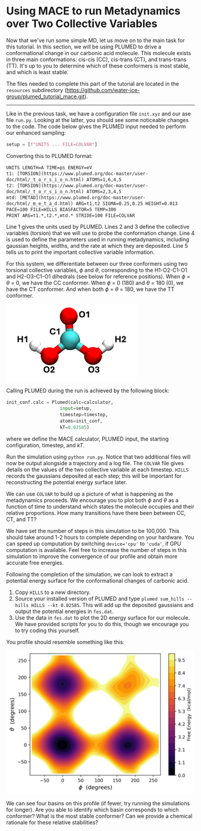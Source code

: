 # Using MACE to run Metadynamics over Two Collective Variables

Now that we've run some simple MD, let us move on to the main task for this tutorial. In this section, we will be using PLUMED to drive a conformational change in our carbonic acid molecule. This molecule exists in three main conformations: cis-cis (CC), cis-trans (CT), and trans-trans (TT). It's up to you to determine which of these conformers is most stable, and which is least stable. 

The files needed to complete this part of the tutorial are located in the `resources` subdirectory (https://github.com/water-ice-group/plumed_tutorial_mace.git). 

---

Like in the previous task, we have a configuration file `init.xyz` and our ase file `run.py`. Looking at the latter, you should see some noticeable changes to the code. The code below gives the PLUMED input needed to perform our enhanced sampling:

```python
setup = [f"UNITS ... FILE=COLVAR"]
```

Converting this to PLUMED format:

```plumed
UNITS LENGTH=A TIME=ps ENERGY=eV
t1: [TORSION](https://www.plumed.org/doc-master/user-doc/html/_t_o_r_s_i_o_n.html) ATOMS=1,6,4,5
t2: [TORSION](https://www.plumed.org/doc-master/user-doc/html/_t_o_r_s_i_o_n.html) ATOMS=2,3,4,5
mtd: [METAD](https://www.plumed.org/doc-master/user-doc/html/_m_e_t_a_d.html) ARG=t1,t2 SIGMA=0.25,0.25 HEIGHT=0.013 PACE=100 FILE=HILLS BIASFACTOR=5 TEMP=300
PRINT ARG=t1.*,t2.*,mtd.* STRIDE=100 FILE=COLVAR
```


Line 1 gives the units used by PLUMED. Lines 2 and 3 define the collective variables (torsion) that we will use to probe the conformation change. Line 4 is used to define the parameters used in running metadynamics, including gaussian heights, widths, and the rate at which they are deposited. Line 5 tells us to print the important collective variable information. 

For this system, we differentiate between our three conformers using two torsional collective variables, $\phi$ and $\theta$, corresponding to the H1-O2-C1-O1 and H2-O3-C1-O1 dihedrals (see below for reference positions). When $\phi$ = $\theta$ = 0, we have the CC conformer. When $\phi$ = 0 (180) and $\theta$ = 180 (0), we have the CT conformer. And when both  $\phi$ = $\theta$ = 180, we have the TT conformer. 

<img src="./img/atoms_label.png" alt="drawing" width="350"/>

Calling PLUMED during the run is achieved by the following block:
```python
init_conf.calc = Plumed(calc=calculator,
                    input=setup,
                    timestep=timestep,
                    atoms=init_conf,
                    kT=0.02585)
```
where we define the MACE calculator, PLUMED input, the starting configuration, timestep, and *kT*. 

Run the simulation using `python run.py`. Notice that two additional files will now be output alongside a trajectory and a log file. The `COLVAR` file gives details on the values of the two collective variable at each timestep. `HILLS` records the gaussians deposited at each step; this will be important for reconstructing the potential energy surface later. 

We can use `COLVAR` to build up a picture of what is happening as the metadynamics proceeds. We encourage you to plot both $\phi$ and $\theta$ as a function of time to understand which states the molecule occupies and their relative proportions. How many transitions have there been between CC, CT, and TT?

We have set the number of steps in this simulation to be 100,000. This should take around 1-2 hours to complete depending on your hardware. You can speed up computation by switching `device='cpu'` to `'cuda'`, if GPU computation is available. Feel free to increase the number of steps in this simulation to improve the convergence of our profile and obtain more accurate free energies. 

Following the completion of the simulation, we can look to extract a potential energy surface for the conformational changes of carbonic acid. 
1. Copy `HILLS` to a new directory.
2. Source your installed version of PLUMED and type `plumed sum_hills --hills HILLS --kt 0.02585`. This will add up the deposited gaussians and output the potential energies in `fes.dat`.
3. Use the data in `fes.dat` to plot the 2D energy surface for our molecule. We have provided scripts for you to do this, though we encourage you to try coding this yourself.

You profile should resemble something like this:

<img src="./img/conf_free_energy.png" alt="drawing" width="600"/>

We can see four basins on this profile (if fewer, try running the simulations for longer). Are you able to identify which basin corresponds to which conformer? What is the most stable conformer? Can we provide a chemical rationale for these relative stabilities? 
